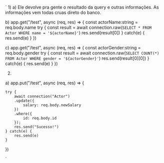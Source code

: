 `
1)
a) Ele devolve pra gente o resultado da query e outras informações. As informações vem todas cruas direto do banco.

b) app.get("/test", async (req, res) => {
    const actorName:string = req.body.name
    try {
        const result = await connection.raw(`
            SELECT * FROM Actor WHERE name = '${actorName}'
        `)
        res.send(result[0])
    } catch(e) {
        res.send(e)
    }
})

c) app.get("/test", async (req, res) => {
    const actorGender:string = req.body.gender
    try {
        const result = await connection.raw(`
            SELECT COUNT(*) FROM Actor WHERE gender = '${actorGender}'
        `)
        res.send(result[0][0])
    } catch(e) {
        res.send(e)
    }
})


2)

a) app.put("/test", async (req, res) => {

    try {
        await connection("Actor")
        .update({
            salary: req.body.newSalary
        })
        .where({
            id: req.body.id
        });
        res.send("Sucesso!")
    } catch(e) {
        res.send(e)
    }

})





`